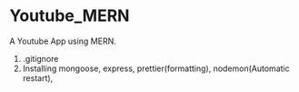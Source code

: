 # Youtube_MERN
A Youtube App using MERN.
1. .gitignore 
2. Installing mongoose, express, prettier(formatting), nodemon(Automatic restart), 
   